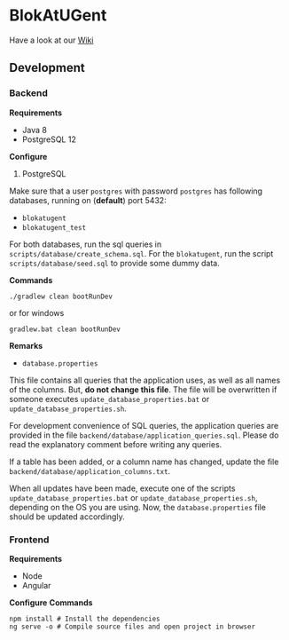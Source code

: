 # BlokAtUGent
Have a look at our [Wiki](https://github.ugent.be/bravdwal/dsa/wiki)

## Development

### Backend
**Requirements**
- Java 8
- PostgreSQL 12

**Configure**  
1. PostgreSQL

Make sure that a user `postgres` with password `postgres` has following databases, running on (<b>default</b>) port 5432:
- `blokatugent`
- `blokatugent_test`

For both databases, run the sql queries in `scripts/database/create_schema.sql`. For the `blokatugent`, run the script `scripts/database/seed.sql` to provide some dummy data.

**Commands**
```shell script
./gradlew clean bootRunDev
```
or for windows
```shell script
gradlew.bat clean bootRunDev
```

**Remarks**
* `database.properties`

This file contains all queries that the application uses, as well as all names of the columns. But, <b>do not change this file</b>. The file will be overwritten if someone executes `update_database_properties.bat` or `update_database_properties.sh`.

For development convenience of SQL queries, the application queries are provided in the file `backend/database/application_queries.sql`. Please do read the explanatory comment before writing any queries.

If a table has been added, or a column name has changed, update the file `backend/database/application_columns.txt`.

When all updates have been made, execute one of the scripts `update_database_properties.bat` or `update_database_properties.sh`, depending on the OS you are using. Now, the `database.properties` file should be updated accordingly.



### Frontend
**Requirements**
- Node
- Angular

**Configure**
**Commands**
```shell
npm install # Install the dependencies
ng serve -o # Compile source files and open project in browser
```
